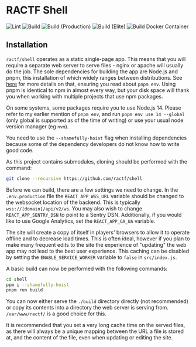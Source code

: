 # RACTF Shell

![Lint](https://github.com/ractf/shell/workflows/Lint/badge.svg) ![Build](https://github.com/ractf/shell/workflows/Build/badge.svg) ![Build (Production)](https://github.com/ractf/shell/workflows/Build%20(Production)/badge.svg) ![Build (Elite)](https://github.com/ractf/shell/workflows/Build%20(Elite)/badge.svg) ![Build Docker Container](https://github.com/ractf/shell/workflows/Build%20Docker%20Container/badge.svg)

## Installation

`ractf/shell` operates as a static single-page app. This means that you will
require a separate web server to serve files - nginx or apache will usually do
the job. The sole dependencies for building the app are Node.js and pnpm, this
installation of which widely ranges between distributions. See
[here](https://pnpm.io/installation) for more details on that, ensuring you read 
about `pnpm env`. Using pnpm is identical to npm in almost every way, but your
disk space will thank you when working with multiple projects that use npm packages.

On some systems, some packages require you to use Node.js 14. Please refer to my earlier 
mention of `pnpm env`, and run `pnpm env use 14 --global` (only global is supported
as of the time of writing) or use your usual node version manager (eg `nvm`).

You need to use the `--shamefully-hoist` flag when installing dependencies because
some of the dependency developers do not know how to write good code. 

As this project contains submodules, cloning should be performed with the
command:

```bash
git clone --recursive https://github.com/ractf/shell
```

Before we can build, there are a few settings we need to change. In the
`.env.production` file the `REACT_APP_WSS_URL` variable should be changed to
the websocket location of the backend. This is typically
`wss://[domain]/api/v2/ws`. You may also wish to change `REACT_APP_SENTRY_DSN`
to point to a Sentry DSN. Additionally, if you would like to use Google
Analytics, set the `REACT_APP_GA_UA` variable.

The site will create a copy of itself in players' browsers to allow it to
operate offline and to decrease load times. This is often ideal, however if
you plan to make many frequent edits to the site the experience of "updating"
the web app may not lead to the best user experience. This caching can be
disabled by setting the `ENABLE_SERVICE_WORKER` variable to `false` in
`src/index.js`.

A basic build can now be performed with the following commands:

```bash
cd shell
ppm i --shamefully-hoist
pnpm run build
```

You can now either serve the `./build` directory directly (not recommended) or
copy its contents into a directory the web server is serving from.
`/var/www/ractf/` is a good choice for this.

It is recommended that you set a very long cache time on the served files, as
there will always be a unique mapping between the URL a file is stored at, and
the content of the file, even when updating or editing the site.

